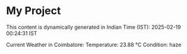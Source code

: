 # My Project

This content is dynamically generated in Indian Time (IST): 2025-02-19 00:24:31 IST


Current Weather in Coimbatore:
Temperature: 23.88 °C
Condition: haze

